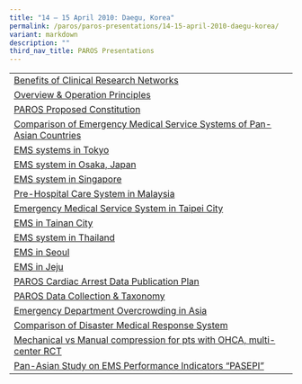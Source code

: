 ```yaml
---
title: "14 – 15 April 2010: Daegu, Korea"
permalink: /paros/paros-presentations/14-15-april-2010-daegu-korea/
variant: markdown
description: ""
third_nav_title: PAROS Presentations
---
```

<table>
   <tbody>
      <tr>
         <td><a target="_blank" href="https://www.scri.edu.sg/wp-content/uploads/2016/04/1_Benefits-of-Clinical-Research-Networks_ong.pdf">Benefits of Clinical Research Networks</a></td>
      </tr>
      <tr>
         <td><a target="_blank" href="https://www.scri.edu.sg/wp-content/uploads/2016/04/2_Overview-and-Operation-principles_ong.pdf">Overview &amp; Operation Principles</a></td>
      </tr>
      <tr>
         <td><a target="_blank" href="https://www.scri.edu.sg/wp-content/uploads/2016/04/3_Proposed-constitution-of-PAROS-EXCO_ong.pdf">PAROS Proposed Constitution</a></td>
      </tr>
      <tr>
         <td><a target="_blank" href="https://www.scri.edu.sg/wp-content/uploads/2016/04/4_Comparison-of-EMS-Sys-of-Pan-Asian-Countries_shin.pdf">Comparison of Emergency Medical Service Systems of Pan-Asian Countries</a></td>
      </tr>
      <tr>
         <td><a target="_blank" href="https://www.scri.edu.sg/wp-content/uploads/2016/04/5_EMS-system-of-Tokyo-Japan_tanaka.pdf">EMS systems in Tokyo</a></td>
      </tr>
      <tr>
         <td><a target="_blank" href="https://www.scri.edu.sg/wp-content/uploads/2016/04/6_EMS-system-of-Osaka-Japan_kajino.pdf">EMS system in Osaka, Japan</a></td>
      </tr>
      <tr>
         <td><a target="_blank" href="https://www.scri.edu.sg/wp-content/uploads/2016/04/7_EMS-system-of-Singapore_ong.pdf">EMS system in Singapore</a></td>
      </tr>
      <tr>
         <td><a target="_blank" href="https://www.scri.edu.sg/wp-content/uploads/2016/04/8_EMS-system-of-Malaysia_rahman.pdf">Pre-Hospital Care System in Malaysia</a></td>
      </tr>
      <tr>
         <td><a target="_blank" href="https://www.scri.edu.sg/wp-content/uploads/2016/04/9_EMS-system-of-Taipei_ko.pdf">Emergency Medical Service System in Taipei City</a></td>
      </tr>
      <tr>
         <td><a target="_blank" href="https://www.scri.edu.sg/wp-content/uploads/2016/07/10_EMS-system-of-Tainan_lin.pdf">EMS in Tainan City</a></td>
      </tr>
      <tr>
         <td><a target="_blank" href="https://www.scri.edu.sg/wp-content/uploads/2016/04/11_EMS-system-of-Thailand_Khunkhlai.pdf">EMS system in Thailand</a></td>
      </tr>
      <tr>
         <td><a target="_blank" href="https://www.scri.edu.sg/wp-content/uploads/2016/04/12_EMS-system-of-Seoul_song.pdf">EMS in Seoul</a></td>
      </tr>
      <tr>
         <td><a target="_blank" href="https://www.scri.edu.sg/wp-content/uploads/2016/04/13_EMS-system-of-Jeju_park.pdf">EMS in Jeju</a></td>
      </tr>
      <tr>
         <td><a target="_blank" href="https://www.scri.edu.sg/wp-content/uploads/2016/04/14_Cardiac-Arrest-Data-Publication-Plan.pdf">PAROS Cardiac Arrest Data Publication Plan</a></td>
      </tr>
      <tr>
         <td><a target="_blank" href="https://www.scri.edu.sg/wp-content/uploads/2016/04/15_Data-collection-Taxonomy_Ong.pdf">PAROS Data Collection &amp; Taxonomy</a></td>
      </tr>
      <tr>
         <td><a target="_blank" href="https://www.scri.edu.sg/wp-content/uploads/2016/04/16_Asian-ED-Crowding-Study_cha.pdf">Emergency Department Overcrowding in Asia</a></td>
      </tr>
      <tr>
         <td><a target="_blank" href="https://www.scri.edu.sg/wp-content/uploads/2016/07/17_Comparison-of-Disaster-Medical-Service-System_Lin.pdf">Comparison of Disaster Medical Response System</a></td>
      </tr>
      <tr>
         <td><a target="_blank" href="https://www.scri.edu.sg/wp-content/uploads/2016/04/18_Multi-EMS-RCTs-of-Mechanical-compression_song.pdf">Mechanical vs Manual compression for pts with OHCA, multi-center RCT</a></td>
      </tr>
      <tr>
         <td><a target="_blank" href="https://www.scri.edu.sg/wp-content/uploads/2016/04/19_Pan-Asian-study-on-EMS-Performance-indicators_rahman-2.pdf">Pan-Asian Study on EMS Performance Indicators “PASEPI”</a></td>
      </tr>
   </tbody>
</table>